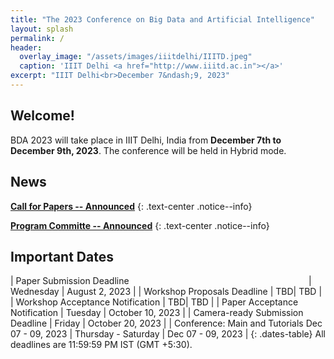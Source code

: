 ```yaml
---
title: "The 2023 Conference on Big Data and Artificial Intelligence"
layout: splash
permalink: /
header:
  overlay_image: "/assets/images/iiitdelhi/IIITD.jpeg"
  caption: 'IIIT Delhi <a href="http://www.iiitd.ac.in"></a>'
excerpt: "IIIT Delhi<br>December 7&ndash;9, 2023"
---
```


## Welcome!

BDA 2023 will take place in IIIT Delhi, India from **December 7th to December 9th, 2023**. The conference will be held in Hybrid mode.



## News
<!-- [**Proceedings of EMNLP 2022.**](https://aclanthology.org/events/emnlp-2022/)
{: .text-center .notice--info}

[**Talk video by Gary Marcus.**](https://www.dropbox.com/s/816jhaqp9nqcnry/EMNLP%20odf%20video.mp4?dl=0)
{: .text-center .notice--info}

[**In-Person Conference Attendee Poster and Demo Session Assignments (Dec 11).**](https://drive.google.com/file/d/1acA7HrKL4_AAOP_MHG5kheA_olWwyua1/view)
{: .text-center .notice--info}

[**Directions to the Social Event (Dec 10).**](https://twitter.com/emnlpmeeting/status/1601534679815004166)
{: .text-center .notice--info}

[**In-Person Conference Attendee Poster and Demo Session Assignments (Dec 10).**](https://drive.google.com/file/d/1yxpkSKDiQ2jYnT4oZRfA6DWFJYaRSjwm/view)
{: .text-center .notice--info}



[**Proceedings of the 2022 Conference on Empirical Methods in Natural Language Processing.**](https://preview.aclanthology.org/emnlp-22-ingestion/volumes/2022.emnlp-main/)
{: .text-center .notice--info}

[**Industry session papers, oral presentations and posters**](/downloads/Submission_Information.xlsx) is now available.
{: .text-center .notice--info}

[**COVID-19 content for handbook/website**](https://docs.google.com/document/d/1eGICtttSKN6u50CiN3e8J37xRCTLWbL0zTkGg0he3H8/edit?usp=sharing) is now available.
{: .text-center .notice--info}

**The early registration deadline has been extended to November 10.**
{: .text-center .notice--info}

[**List of accepted work**](/downloads/Accepted-Papers-20221122.xls) is now available (update CL and TACL, click for detail).
{: .text-center .notice--info} -->

<!-- <div class="text-center notice--danger">
<p><a href="https://softconf.com/emnlp2022/industry-track"><strong>Industry Track submission link</strong></a> is now available.
</p>
</div> -->

[**Call for Papers -- Announced**](https://bda23.iiitd.edu.in/calls/)
{: .text-center .notice--info}

[**Program Committe -- Announced**](https://bda23.iiitd.edu.in/organization/)
{: .text-center .notice--info}


<!-- <div class="text-center notice--danger">
<p>Please fill out the short <a href="https://forms.office.com/r/Ww583kAMf7"><strong>post-conference survey</strong></a> to help us better organize future conferences.</p>
<p style="font-size: 80%">The survey takes ~4 minutes to complete. Note that there will be no email receipt once you hit submit, and please only submit once.
Aggregate statistics for non-text answers may be made publicly available. Answers to this survey will remain anonymous.
Any questions or direct feedback can be sent to <a href="mailto:naacl-contact@aclweb.org">naacl-contact@aclweb.org</a>.
</p>
</div>

NAACL D&I videos are now available on our [**Youtube channel**](https://www.youtube.com/channel/UCbdq7M48OgNoPIa9Uj_IBCw).
{: .text-center .notice--info}

The [**Virtual Conference Website**](https://underline.io/events/122/reception)
([walkthrough video](https://screencast-o-matic.com/watch/crhwbGVh3vx))
is still available for registered participants.
A subset of the content will be made available without registration in mid July,
and the pre-recorded talks for authors who opted in will be uploaded to the ACL anthology.<br>
<img src="/assets/images/logos/underline.png" style="max-height: 5em;">
{: .text-center .notice--info}

The [**Conference Program Schedule**](/program/) is now online.
{: .text-center .notice--info} -->

<!-- <style>
.news-table { font-size: .9em; table-layout: fixed; }
.news-table tr td:nth-child(1) { font-weight: bold; width: 10em; }
</style>

| June 18, 2021 | Blogpost by D&I chairs: [Increasing Financial Accessibility in NAACL](/blog/dni-subsidies).
| June 8, 2021 | Congratulations to the winners of the [Best Demo Award](/blog/best-demo-award)!
| June 8, 2021 | Congratulations to the winners of the [Best Industry Paper Award](/blog/best-industry-paper)!
| June 3, 2021 | Added details about the [Careers in NLP](/blog/careers-in-nlp) industry panel.
| June 4, 2021 | Added [instructions for presenters](/participants/presenters/) and [Zoom rooms instructions](/participants/zoom-rooms/)
| June 3, 2021 | Details about the [Startups in NLP](/blog/startups-in-nlp) industry panel.
| June 3, 2021 | Updates from the program chairs on the [paper review process](/blog/paper-review-process) and [ethics-review-process](/blog/ethics-review-process).
| June 2, 2021 | Congratulations to the winners of the [Best Paper Awards](/blog/best-paper-awards)!
| June 2, 2021 | Blogpost by D&I chairs: [NAACL Mentoring Sessions](/blog/mentoring/)
| June 1, 2021 | The [Conference Structure](/blog/conference-structure/) is now available.
| June 1, 2021 | Added the list of [Keynote Speakers](/program/keynotes/).
| May 31, 2021 | Event annoucements by D&I chairs: [Mexican Cultural Events](/blog/mexican-event), [Intersectionality in NLP](/blog/intersectionality-panel), [Inclusivity in Conferences](/blog/inclusivity-panel), [Getting into NLP research and grad school applications](/blog/grad-school-panel/)
{: .news-table} -->

<!-- [Older News](/archive/){: .btn .btn--info}
{: .text-center} -->

<!--
| ~~Start of the anonymity period~~ | ~~Friday~~ | ~~October 23, 2020~~ |
| ~~Final paper submissions due (*long & short*)~~ | ~~Monday~~ | ~~November 23, 2020~~ |
| ~~Author Response Period~~ | ~~Wednesday – Monday~~ | ~~January 20 – 25, 2021~~ |
| ~~Notification of acceptance~~ | ~~Wednesday~~ | ~~March 10, 2021~~ |
| ~~Camera ready papers due~~ | ~~Sunday~~ | ~~April 11, 2021~~ |
| ~~Final notification for papers requiring ethics re-review~~ | ~~Friday~~ | ~~April 30, 2021~~ |
| ~~Publication date~~ | ~~Monday~~ | ~~May 24, 2021~~ |
| ~~Co-located event: [NLP Summer School 2021](https://ampln.github.io/escuelaverano2021/)~~ | ~~Thursday – Friday~~ | ~~June 3 – 4, 2021~~ |
!-->


## Important Dates

<style>
.dates-table { font-size: .9em; }
.dates-table tr td:nth-child(1) { width: 55%; }
.dates-table tr td:nth-child(2) { width: 25%; }
.dates-table del { color: #888; }
</style>

| Paper Submission Deadline &nbsp; &nbsp; &nbsp; &nbsp; &nbsp; &nbsp;  &nbsp; &nbsp; &nbsp;  &nbsp; &nbsp; &nbsp;  &nbsp; &nbsp; &nbsp; &nbsp; &nbsp; &nbsp; &nbsp; &nbsp; &nbsp;  &nbsp; &nbsp; &nbsp;  &nbsp; &nbsp; &nbsp;  &nbsp; &nbsp; &nbsp;   &nbsp; &nbsp; &nbsp;  &nbsp; &nbsp; &nbsp; |   Wednesday | August 2, 2023 |
| Workshop Proposals Deadline | TBD| TBD |
| Workshop Acceptance Notification | TBD| TBD |
| Paper Acceptance Notification | Tuesday | October 10, 2023 |
| Camera-ready Submission Deadline | Friday | October 20, 2023 |
| Conference: Main and Tutorials Dec 07 - 09, 2023 | Thursday - Saturday | Dec 07 - 09, 2023 |
{: .dates-table}
All deadlines are 11:59:59 PM IST (GMT +5:30).

<!-- ## LASTEST BLOG POSTS 

<style>

.news-table { font-size: .9em; table-layout: fixed;}
.news-table tr td:nth-child(1) {font-weight: bold; width: 25em; }
.news-table tr td:nth-child(2) {font-weight: bold; width: 55em; }
</style> -->
<!-- | Dec 2, 2022 | [Birds of a Feather (BoF) Sessions at EMNLP](blog/Birds-of-a-Feather-(BoF)-Sessions-at-EMNLP/) -->


<!-- [Older BLOG POSTS](/blog/){: .btn .btn--info}
{: .text-center} -->

<!--
<b>All deadlines are 11.59 pm <a target="_blank" href="https://www.timeanddate.com/time/zone/timezone/utc-12">UTC -12h</a> (anywhere on earth).</b>
!-->


